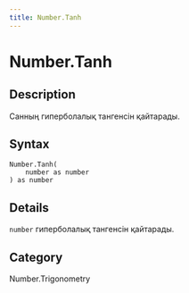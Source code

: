 ```yaml
---
title: Number.Tanh
---
```


# Number.Tanh


## Description

Санның гиперболалық тангенсін қайтарады.


## Syntax

```powerquery
Number.Tanh(
    number as number
) as number
```


## Details

<code>number</code> гиперболалық тангенсін қайтарады.



## Category
Number.Trigonometry
